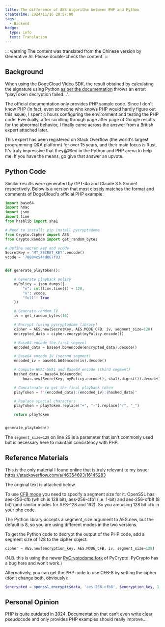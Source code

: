 ```yaml
---
title: The difference of AES Algorithm between PHP and Python
createTime: 2024/11/16 20:57:00
tags:
  - Backend
badge:
  type: info
  text: Translation
---
```


::: warning
The content was translated from the Chinese version by Generative AI. Please double-check the content.
:::

## Background

When using the DogeCloud Video SDK, the result obtained by calculating the signature using Python [as per the documentation](https://docs.dogecloud.com/vcloud/manual-play-token) throws an error: "playToken decryption failed...".

The official documentation only provides PHP sample code. Since I don't know PHP (in fact, even someone who knows PHP would hardly figure out this issue), I spent 4 hours configuring the environment and testing the PHP code. Eventually, after scrolling through page after page of Google results for the abnormal behavior, I finally came across the answer from a British expert attached later.

This expert has been registered on Stack Overflow (the world's largest programming Q&A platform) for over 15 years, and their main focus is Rust. It's truly impressive that they客串ed in the Python and PHP arena to help me. If you have the means, go give that answer an upvote.


## Python Code

Similar results were generated by GPT-4o and Claude 3.5 Sonnet respectively. Below is a version that most closely matches the format and comments of DogeCloud's official PHP example:

```python
import base64
import hmac
import json
import time
from hashlib import sha1

# Need to install: pip install pycryptodome
from Crypto.Cipher import AES
from Crypto.Random import get_random_bytes

# Define secret key and vcode
SecretKey = 'MY_SECRET_KEY'.encode()
vcode = '70804c544d067f03'


def generate_playtoken():

    # Generate playback policy
    myPolicy = json.dumps({
        "e": int(time.time()) + 120,
        "v": vcode,
        "full": True
    })

    # Generate random IV
    iv = get_random_bytes(16)

    # Encrypt (using pycryptodome library)
    cipher = AES.new(SecretKey, AES.MODE_CFB, iv, segment_size=128)
    encrypted_data = cipher.encrypt(myPolicy.encode())

    # Base64 encode the first segment
    encoded_data = base64.b64encode(encrypted_data).decode()

    # Base64 encode IV (second segment)
    encoded_iv = base64.b64encode(iv).decode()

    # Compute HMAC-SHA1 and Base64 encode (third segment)
    hashed_data = base64.b64encode(
        hmac.new(SecretKey, myPolicy.encode(), sha1).digest()).decode()

    # Concatenate to get the final playback token
    playToken = f"{encoded_data}:{encoded_iv}:{hashed_data}"

    # Replace special characters
    playToken = playToken.replace("+", "-").replace("/", "_")

    return playToken


generate_playtoken()
```

The `segment_size=128` on line 29 is a parameter that isn't commonly used but is necessary here to maintain consistency with PHP.


## Reference Materials

This is the only material I found online that is truly relevant to my issue: <https://stackoverflow.com/a/46354693/16145283>

The original text is attached below.

To use [CFB mode](https://en.wikipedia.org/wiki/Block_cipher_mode_of_operation#Cipher_Feedback_.28CFB.29) you need to specify a segment size for it. OpenSSL has aes-256-cfb (which is 128 bit), aes-256-cfb1 (i.e. 1-bit) and aes-256-cfb8 (8 bit) (and similar modes for AES-128 and 192). So you are using 128 bit cfb in your php code.

The Python library accepts a segment_size argument to AES.new, but the default is 8, so you are using different modes in the two versions.

To get the Python code to decrypt the output of the PHP code, add a segment size of 128 to the cipher object:

```python
cipher = AES.new(encryption_key, AES.MODE_CFB, iv, segment_size=128)
```

(N.B. this is using the newer [PyCryptodome fork](https://github.com/Legrandin/pycryptodome) of PyCrypto. PyCrypto has a bug here and won’t work.)

Alternatively, you can get the PHP code to use CFB-8 by setting the cipher (don’t change both, obviously):

```php
$encrypted = openssl_encrypt($data, 'aes-256-cfb8', $encryption_key, 1, $iv);
```


## Personal Opinion

PHP is quite outdated in 2024. Documentation that can’t even write clear pseudocode and only provides PHP examples should really improve...

